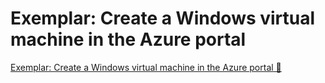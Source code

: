 # Exemplar: Create a Windows virtual machine in the Azure portal

[Exemplar: Create a Windows virtual machine in the Azure portal 🔗](https://www.coursera.org/learn/cybersecurity-solutions-and-microsoft-defender/supplement/6kdrU/exemplar-create-a-windows-virtual-machine-in-the-azure-portal)
